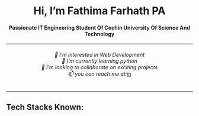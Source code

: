 <h1 align="center"> Hi, I’m Fathima Farhath PA</h1>

<h4  align="center">Passionate IT Engineering Student Of Cochin University Of Science And Technology</h4>
<hr>
<h6 align="center">
 👀 I’m interested in Web Development<br>
 🌱 I’m currently learning python<br>
 💞️ I’m looking to collaborate on exciting projects<br>
 📫 you can reach me at:<a href="https://www.linkedin.com/in/fathima-farhath-p-a-49011625b">in</a>
</h6>
<hr>
<h2>Tech Stacks Known:</h2>
<!-- <img src="![image](https://github.com/fathima-farhath/fathima-farhath/assets/106588239/c8943c8a-1b35-46df-bcaa-185c7e3e0065)
"> -->
<!---
fathima-farhath/fathima-farhath is a ✨ special ✨ repository because its `README.md` (this file) appears on your GitHub profile.
You can click the Preview link to take a look at your changes.
--->
